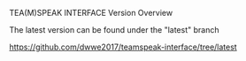 TEA(M)SPEAK INTERFACE
Version Overview

The latest version can be found under the "latest" branch

https://github.com/dwwe2017/teamspeak-interface/tree/latest
